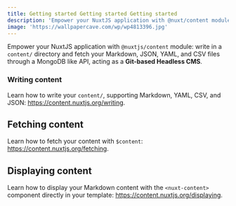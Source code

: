 ```yaml
---
title: Getting started Getting started Getting started
description: 'Empower your NuxtJS application with @nuxt/content module: write in a content/ directory and fetch your Markdown, JSON, YAML, and CSV files through a MongoDB like API, acting as a Git-based Headless CMS.'
image: 'https://wallpapercave.com/wp/wp4813396.jpg'
---
```


Empower your NuxtJS application with `@nuxtjs/content` module: write in a `content/` directory and fetch your Markdown, JSON, YAML, and CSV files through a MongoDB like API, acting as a **Git-based Headless CMS**.

### Writing content

Learn how to write your `content/`, supporting Markdown, YAML, CSV, and JSON: https://content.nuxtjs.org/writing.

## Fetching content

Learn how to fetch your content with `$content`: https://content.nuxtjs.org/fetching.

## Displaying content

Learn how to display your Markdown content with the `<nuxt-content>` component directly in your template: https://content.nuxtjs.org/displaying.